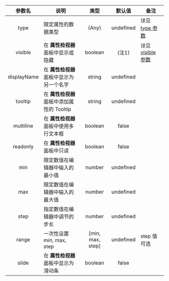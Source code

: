 

|   参数名    | 说明                                       |       类型       |  默认值   | 备注                                                         |
| :---------: | ------------------------------------------ | :--------------: | :-------: | ------------------------------------------------------------ |
|    type     | 限定属性的数据类型                         |      (Any)       | undefined | 详见 [type 参数](https://docs.cocos.com/creator/manual/zh/scripting/reference/class.html#type) |
|   visible   | 在 **属性检视器** 面板中显示或隐藏         |     boolean      |   (注1)   | 详见 [visible 参数](https://docs.cocos.com/creator/manual/zh/scripting/reference/class.html#visible) |
| displayName | 在 **属性检视器** 面板中显示为另一个名字   |      string      | undefined |                                                              |
|   tooltip   | 在 **属性检视器** 面板中添加属性的 Tooltip |      string      | undefined |                                                              |
|  multiline  | 在 **属性检视器** 面板中使用多行文本框     |     boolean      |   false   |                                                              |
|  readonly   | 在 **属性检视器** 面板中只读               |     boolean      |   false   |                                                              |
|     min     | 限定数值在编辑器中输入的最小值             |      number      | undefined |                                                              |
|     max     | 限定数值在编辑器中输入的最大值             |      number      | undefined |                                                              |
|    step     | 指定数值在编辑器中调节的步长               |      number      | undefined |                                                              |
|    range    | 一次性设置 min, max, step                  | [min, max, step] | undefined | step 值可选                                                  |
|    slide    | 在 **属性检视器** 面板中显示为滑动条       |     boolean      |   false   |                                                              |
